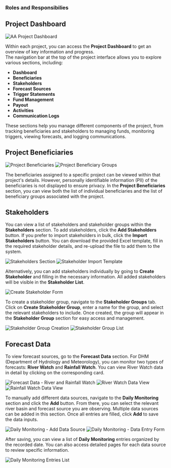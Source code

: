 ### Roles and Responsibilies

## Project Dashboard

![AA Project Dashboard](https://assets.rumsan.net/rahat/aa-project-dashboard.png)

Within each project, you can access the **Project Dashboard** to get an overview of key information and progress.  
The navigation bar at the top of the project interface allows you to explore various sections, including:

- **Dashboard**
- **Beneficiaries**
- **Stakeholders**
- **Forecast Sources**
- **Trigger Statements**
- **Fund Management**
- **Payout**
- **Activities**
- **Communication Logs**

These sections help you manage different components of the project, from tracking beneficiaries and stakeholders to managing funds, monitoring triggers, viewing forecasts, and logging communications.

## Project Beneficiaries

![Project Beneficiaries](https://assets.rumsan.net/rahat/aa-project-beneficiary-1.png)
![Project Beneficiary Groups](https://assets.rumsan.net/rahat/aa-project-beneficiary-2.png)

The beneficiaries assigned to a specific project can be viewed within that project's details. However, personally identifiable information (PII) of the beneficiaries is not displayed to ensure privacy. In the **Project Beneficiaries** section, you can view both the list of individual beneficiaries and the list of beneficiary groups associated with the project.

## Stakeholders

You can view a list of stakeholders and stakeholder groups within the **Stakeholders** section. To add stakeholders, click the **Add Stakeholders** button. If you prefer to import stakeholders in bulk, click the **Import Stakeholders** button. You can download the provided Excel template, fill in the required stakeholder details, and re-upload the file to add them to the system.

![Stakeholders Section](https://assets.rumsan.net/rahat/stakeholder-1.png)
![Stakeholder Import Template](https://assets.rumsan.net/rahat/stakeholder-2.png)

Alternatively, you can add stakeholders individually by going to **Create Stakeholder** and filling in the necessary information. All added stakeholders will be visible in the **Stakeholder List**.

![Create Stakeholder Form](https://assets.rumsan.net/rahat/stakeholder-3.png)

To create a stakeholder group, navigate to the **Stakeholder Groups** tab. Click on **Create Stakeholder Group**, enter a name for the group, and select the relevant stakeholders to include. Once created, the group will appear in the **Stakeholder Group** section for easy access and management.

![Stakeholder Group Creation](https://assets.rumsan.net/rahat/stakeholder-4.png)
![Stakeholder Group List](https://assets.rumsan.net/rahat/stakeholder-5.png)

## Forecast Data

To view forecast sources, go to the **Forecast Data** section. For DHM (Department of Hydrology and Meteorology), you can monitor two types of forecasts: **River Watch** and **Rainfall Watch**. You can view River Watch data in detail by clicking on the corresponding card.

![Forecast Data - River and Rainfall Watch](https://assets.rumsan.net/rahat/forecast-1.png)
![River Watch Data View](https://assets.rumsan.net/rahat/forecast-2.png)
![Rainfall Watch Data View](https://assets.rumsan.net/rahat/forecast-3.png)

To manually add different data sources, navigate to the **Daily Monitoring** section and click the **Add** button. From there, you can select the relevant river basin and forecast source you are observing. Multiple data sources can be added in this section. Once all entries are filled, click **Add** to save the data inputs.

![Daily Monitoring - Add Data Source](https://assets.rumsan.net/rahat/forecast-4.png)
![Daily Monitoring - Data Entry Form](https://assets.rumsan.net/rahat/forecast-5.png)

After saving, you can view a list of **Daily Monitoring** entries organized by the recorded date. You can also access detailed pages for each data source to review specific information.

![Daily Monitoring Entries List](https://assets.rumsan.net/rahat/forecast-6.png)
